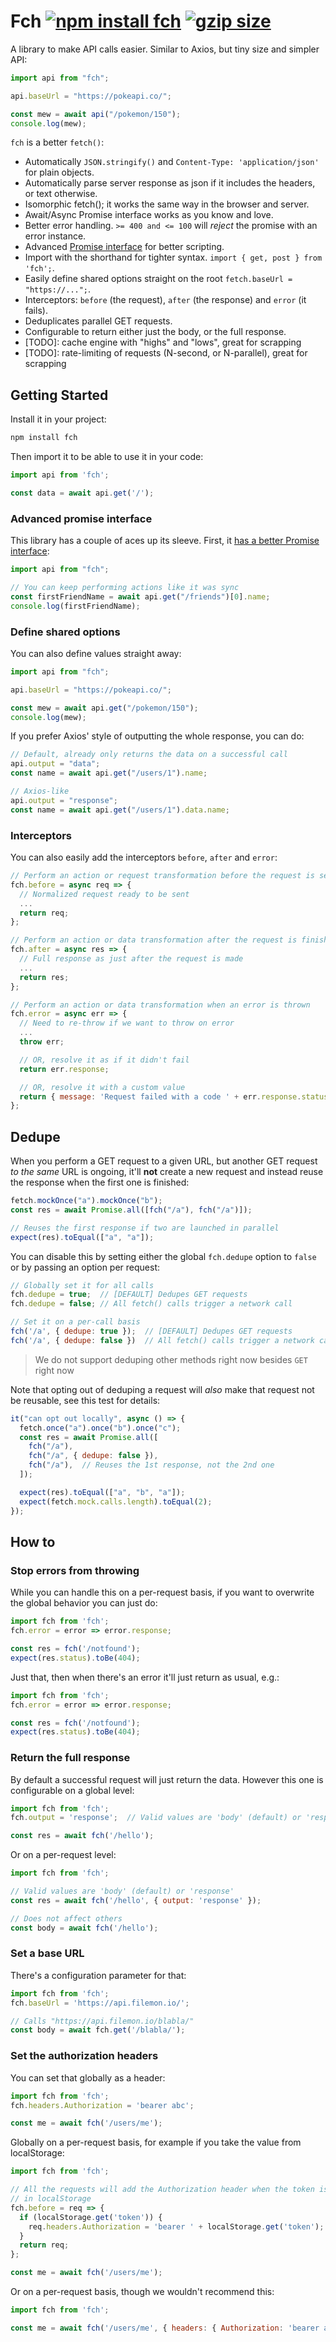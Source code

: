 # Fch [![npm install fch](https://img.shields.io/badge/npm%20install-fch-blue.svg)](https://www.npmjs.com/package/fch) [![gzip size](https://img.badgesize.io/franciscop/fetch/master/fetch.js.svg?compression=gzip)](https://github.com/franciscop/fetch/blob/master/fetch.js)

A library to make API calls easier. Similar to Axios, but tiny size and simpler API:

```js
import api from "fch";

api.baseUrl = "https://pokeapi.co/";

const mew = await api("/pokemon/150");
console.log(mew);
```

`fch` is a better `fetch()`:

- Automatically `JSON.stringify()` and `Content-Type: 'application/json'` for plain objects.
- Automatically parse server response as json if it includes the headers, or text otherwise.
- Isomorphic fetch(); it works the same way in the browser and server.
- Await/Async Promise interface works as you know and love.
- Better error handling. `>= 400 and <= 100` will _reject_ the promise with an error instance.
- Advanced [Promise interface](https://www.npmjs.com/swear) for better scripting.
- Import with the shorthand for tighter syntax. `import { get, post } from 'fch';`.
- Easily define shared options straight on the root `fetch.baseUrl = "https://...";`.
- Interceptors: `before` (the request), `after` (the response) and `error` (it fails).
- Deduplicates parallel GET requests.
- Configurable to return either just the body, or the full response.
- [TODO]: cache engine with "highs" and "lows", great for scrapping
- [TODO]: rate-limiting of requests (N-second, or N-parallel), great for scrapping

## Getting Started

Install it in your project:

```bash
npm install fch
```

Then import it to be able to use it in your code:

```js
import api from 'fch';

const data = await api.get('/');
```


### Advanced promise interface

This library has a couple of aces up its sleeve. First, it [has a better Promise interface](https://www.npmjs.com/swear):

```js
import api from "fch";

// You can keep performing actions like it was sync
const firstFriendName = await api.get("/friends")[0].name;
console.log(firstFriendName);
```

### Define shared options

You can also define values straight away:

```js
import api from "fch";

api.baseUrl = "https://pokeapi.co/";

const mew = await api.get("/pokemon/150");
console.log(mew);
```

If you prefer Axios' style of outputting the whole response, you can do:

```js
// Default, already only returns the data on a successful call
api.output = "data";
const name = await api.get("/users/1").name;

// Axios-like
api.output = "response";
const name = await api.get("/users/1").data.name;
```

### Interceptors

You can also easily add the interceptors `before`, `after` and `error`:

```js
// Perform an action or request transformation before the request is sent
fch.before = async req => {
  // Normalized request ready to be sent
  ...
  return req;
};

// Perform an action or data transformation after the request is finished
fch.after = async res => {
  // Full response as just after the request is made
  ...
  return res;
};

// Perform an action or data transformation when an error is thrown
fch.error = async err => {
  // Need to re-throw if we want to throw on error
  ...
  throw err;

  // OR, resolve it as if it didn't fail
  return err.response;

  // OR, resolve it with a custom value
  return { message: 'Request failed with a code ' + err.response.status };
};
```


## Dedupe

When you perform a GET request to a given URL, but another GET request *to the same* URL is ongoing, it'll **not** create a new request and instead reuse the response when the first one is finished:

```js
fetch.mockOnce("a").mockOnce("b");
const res = await Promise.all([fch("/a"), fch("/a")]);

// Reuses the first response if two are launched in parallel
expect(res).toEqual(["a", "a"]);
```

You can disable this by setting either the global `fch.dedupe` option to `false` or by passing an option per request:

```js
// Globally set it for all calls
fch.dedupe = true;  // [DEFAULT] Dedupes GET requests
fch.dedupe = false; // All fetch() calls trigger a network call

// Set it on a per-call basis
fch('/a', { dedupe: true });  // [DEFAULT] Dedupes GET requests
fch('/a', { dedupe: false })  // All fetch() calls trigger a network call
```

> We do not support deduping other methods right now besides `GET` right now

Note that opting out of deduping a request will _also_ make that request not be reusable, see this test for details:

```js
it("can opt out locally", async () => {
  fetch.once("a").once("b").once("c");
  const res = await Promise.all([
    fch("/a"),
    fch("/a", { dedupe: false }),
    fch("/a"),  // Reuses the 1st response, not the 2nd one
  ]);

  expect(res).toEqual(["a", "b", "a"]);
  expect(fetch.mock.calls.length).toEqual(2);
});
```


## How to

### Stop errors from throwing

While you can handle this on a per-request basis, if you want to overwrite the global behavior you can just do:

```js
import fch from 'fch';
fch.error = error => error.response;

const res = fch('/notfound');
expect(res.status).toBe(404);
```

Just that, then when there's an error it'll just return as usual, e.g.:

```js
import fch from 'fch';
fch.error = error => error.response;

const res = fch('/notfound');
expect(res.status).toBe(404);
```

### Return the full response

By default a successful request will just return the data. However this one is configurable on a global level:

```js
import fch from 'fch';
fch.output = 'response';  // Valid values are 'body' (default) or 'response'

const res = await fch('/hello');
```

Or on a per-request level:

```js
import fch from 'fch';

// Valid values are 'body' (default) or 'response'
const res = await fch('/hello', { output: 'response' });

// Does not affect others
const body = await fch('/hello');
```


### Set a base URL

There's a configuration parameter for that:

```js
import fch from 'fch';
fch.baseUrl = 'https://api.filemon.io/';

// Calls "https://api.filemon.io/blabla/"
const body = await fch.get('/blabla/');
```


### Set the authorization headers

You can set that globally as a header:

```js
import fch from 'fch';
fch.headers.Authorization = 'bearer abc';

const me = await fch('/users/me');
```

Globally on a per-request basis, for example if you take the value from localStorage:

```js
import fch from 'fch';

// All the requests will add the Authorization header when the token is
// in localStorage
fch.before = req => {
  if (localStorage.get('token')) {
    req.headers.Authorization = 'bearer ' + localStorage.get('token');
  }
  return req;
};

const me = await fch('/users/me');
```

Or on a per-request basis, though we wouldn't recommend this:

```js
import fch from 'fch';

const me = await fch('/users/me', { headers: { Authorization: 'bearer abc' } });
```
